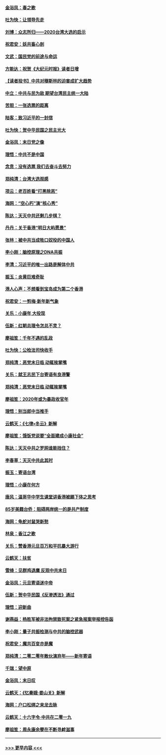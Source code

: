 #### [金浴凤：春之歌](../pages/nsc993/n11797687.md?t=01170333) 
#### [吐为快：让领导先走](../pages/nsc993/n11797512.md?t=01170333) 
#### [刘博：众志所归——2020台湾大选的启示](../pages/nsc993/n11796878.md?t=01170333) 
#### [祝君安：妖共畜心剖](../pages/nsc993/n11794273.md?t=01170333) 
#### [文武：国民党的前途与命运](../pages/nsc993/n11794198.md?t=01170333) 
#### [方能达：祝贺《大纪元时报》读者日增](../pages/nsc993/n11793807.md?t=01170333) 
#### [【读者投书】中共对穆斯林的迫害成扩大趋势](../pages/nsc993/n11791371.md?t=01170333) 
#### [中立：中共与民为敌 期望台湾民主统一大陆](../pages/nsc993/n11790392.md?t=01170333) 
#### [苦胆：一张选票的距离](../pages/nsc993/n11788914.md?t=01170333) 
#### [陆客：致习近平的一封信](../pages/nsc993/n11788867.md?t=01170333) 
#### [吐为快：贺中华民国之民主光大](../pages/nsc993/n11788618.md?t=01170333) 
#### [金浴凤：末日党之像](../pages/nsc993/n11787475.md?t=01170333) 
#### [理悟：中共不是中国](../pages/nsc993/n11787463.md?t=01170333) 
#### [念贲：没有选票  我们去奋斗去努力](../pages/nsc993/n11787398.md?t=01170333) 
#### [郑纯清：台湾大选观感](../pages/nsc993/n11786210.md?t=01170333) 
#### [项云：老百姓看“打黑除恶”](../pages/nsc993/n11785398.md?t=01170333) 
#### [海网：“空心朽”演“核心秀”](../pages/nsc993/n11783874.md?t=01170333) 
#### [陈达：天灭中共还剩几步棋？](../pages/nsc993/n11783719.md?t=01170333) 
#### [丹丹：关于香港“明日大屿愿景”](../pages/nsc993/n11783273.md?t=01170333) 
#### [张林：被中共当成牲口奴役的中国人](../pages/nsc993/n11782397.md?t=01170333) 
#### [李小刚：脑控原理之DNA共振](../pages/nsc993/n11780962.md?t=01170333) 
#### [李清：习近平的唯一出路是解体中共](../pages/nsc993/n11780866.md?t=01170333) 
#### [振玉：炎黄巨难奇耻](../pages/nsc993/n11779632.md?t=01170333) 
#### [港人心声：不想看到宝岛成为第二个香港](../pages/nsc993/n11778817.md?t=01170333) 
#### [祝君安：一剪梅‧新年新气象](../pages/nsc993/n11776340.md?t=01170333) 
#### [关乐：小康年 大役现](../pages/nsc993/n11774213.md?t=01170333) 
#### [伍新：红朝总理令怎总不灵？](../pages/nsc993/n11770813.md?t=01170333) 
#### [廖祖笙：千年不遇的乱政](../pages/nsc993/n11770373.md?t=01170333) 
#### [吐为快：公检法司快收手](../pages/nsc993/n11770359.md?t=01170333) 
#### [郑纯清：恶党末日临 动辄挨掌嘴](../pages/nsc993/n11769912.md?t=01170333) 
#### [关乐：就王志民下台寄语有良港警](../pages/nsc993/n11769903.md?t=01170333) 
#### [郑纯清：恶党末日临 动辄挨掌嘴](../pages/nsc993/n11769356.md?t=01170333) 
#### [廖祖笙：2020年或为暴政收官年](../pages/nsc993/n11768216.md?t=01170333) 
#### [理悟：别当郎中当推手](../pages/nsc993/n11768243.md?t=01170333) 
#### [云鹤天：《七律▪冬云》新解](../pages/nsc993/n11768204.md?t=01170333) 
#### [廖祖笙：饿饭党说要“全面建成小康社会”](../pages/nsc993/n11767482.md?t=01170333) 
#### [陈达：天灭中共之罗网谁能挡住？](../pages/nsc993/n11767465.md?t=01170333) 
#### [李春草：天灭中共此其时](../pages/nsc993/n11767452.md?t=01170333) 
#### [振玉：寄语台湾](../pages/nsc993/n11767432.md?t=01170333) 
#### [理悟：小康在何方](../pages/nsc993/n11767394.md?t=01170333) 
#### [唐风：温哥华中学生课堂讲香港被踢下体之思考](../pages/nsc993/n11766848.md?t=01170333) 
#### [85岁美籍台侨：阻碍两岸统一的是共产制度](../pages/nsc993/n11765043.md?t=01170333) 
#### [海网：龟蛇对鼠哭新愁](../pages/nsc993/n11764895.md?t=01170333) 
#### [林泉：香江之歌](../pages/nsc993/n11764415.md?t=01170333) 
#### [关乐：赞香港元旦百万和平抗暴大游行](../pages/nsc993/n11764382.md?t=01170333) 
#### [云鹤天：扶贫](../pages/nsc993/n11764245.md?t=01170333) 
#### [雪绮：见群鸡退鹰  反观中共末日](../pages/nsc993/n11762112.md?t=01170333) 
#### [金浴凤：元旦寄语迷中帝](../pages/nsc993/n11761788.md?t=01170333) 
#### [伍新：贺中华民国《反渗透法》通过](../pages/nsc993/n11761994.md?t=01170333) 
#### [理悟：迎新曲](../pages/nsc993/n11761152.md?t=01170333) 
#### [谢燕益：杨胜军被非法拘禁致死案之紧急报案举报控告函](../pages/nsc993/n11756134.md?t=01170333) 
#### [李小刚：量子共振检测与中共的脑控武器](../pages/nsc993/n11754518.md?t=01170333) 
#### [祝君安：魔共百变亦是魔](../pages/nsc993/n11754469.md?t=01170333) 
#### [郑纯清：二零二零年散伙演弃年——新年寄语](../pages/nsc993/n11754195.md?t=01170333) 
#### [千瑞：望中原](../pages/nsc993/n11754159.md?t=01170333) 
#### [金浴凤：末日叹](../pages/nsc993/n11752359.md?t=01170333) 
#### [云鹤天：《忆秦娥‧娄山关》新解](../pages/nsc993/n11752348.md?t=01170333) 
#### [海网：户口松绑之来龙去脉](../pages/nsc993/n11752328.md?t=01170333) 
#### [云鹤天：十六字令‧中共在二零一九](../pages/nsc993/n11752305.md?t=01170333) 
#### [廖祖笙：周永康余孽在不断寻衅滋事](../pages/nsc993/n11751013.md?t=01170333) 

----
#### [ >>> 更早内容 <<< ](../indexes/nsc993-earlier.md)
